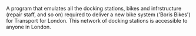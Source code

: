 A program that emulates all the docking stations, bikes and infrstructure (repair staff, and so on) required to deliver a new bike system ('Boris Bikes') for Transport for London. This network of docking stations is accessible to anyone in London.
